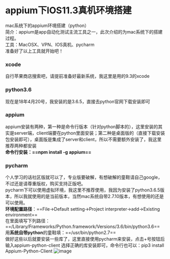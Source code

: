 # appium下IOS11.3真机环境搭建
mac系统下的appium环境搭建（python）   
简介：appium是app自动化测试主流工具之一，此次介绍的为mac系统下的搭建过程。   
工具：MacOSX、VPN、IOS真机、pycharm   
准备好了以上工具就开始吧！
### xcode   
自行苹果商店搜索吧，请提前准备好最新系统，我这里是用的9.3的xcode
### python3.6
现在是18年4月20号，我安装的是3.6.5，直接去python官网下载安装即可
### appium
appium安装有两种，第一种是命令行版本（针对python脚本的），这里安装的其实是server端，client端要在python里面安装；第二种是桌面版的（直接下载安装包安装即可），桌面版是集成了server和client，所以不需要额外安装了，我这里推荐两种都安装   
**命令行安装：==npm install -g appium==**
### pycharm
个人学习的话社区版就可以了，专业版要破解，有想破解的童鞋请自己google，不过还是请尊重版权，购买支持正版吧。   
pycharm下可以使用虚拟环境，我这里不推荐使用，我因为安装了python3.6.5版本，所以我就使用的是当前版本，当然mac系统自带2.7.10版本，有想使用的还是可以使用。   
**环境配置路径**：==File->Default setting->Project interpreter->add->Existing environment==   
在里面填写下列路径：==/Library/Frameworks/Python.framework/Versions/3.6/bin/python3.6==  
用**系统自带python**的童鞋填：==/usr/bin/python2.7==   
做好这些以后就要安装一些库了，这里直接使用pycharm来安装，点击+号按钮后输入appium-python-client 选择正确的库安装即可，命令行也可以：pip3 install Appium-Python-Client
![image](https://note.youdao.com/favicon.ico)
